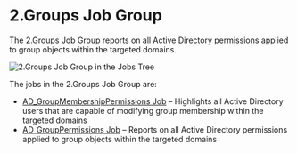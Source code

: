 # 2.Groups Job Group

The 2.Groups Job Group reports on all Active Directory permissions applied to group objects within
the targeted domains.

![2.Groups Job Group in the Jobs Tree](/img/product_docs/accessanalyzer/12.0/admin/hostmanagement/jobstree.webp)

The jobs in the 2.Groups Job Group are:

- [AD_GroupMembershipPermissions Job](/docs/accessanalyzer/12.0/solutions/activedirectorypermissionsanalyzer/groups/ad_groupmembershippermissions.md) – Highlights all Active
  Directory users that are capable of modifying group membership within the targeted domains
- [AD_GroupPermissions Job](/docs/accessanalyzer/12.0/solutions/activedirectorypermissionsanalyzer/groups/ad_grouppermissions.md) – Reports on all Active Directory permissions
  applied to group objects within the targeted domains
